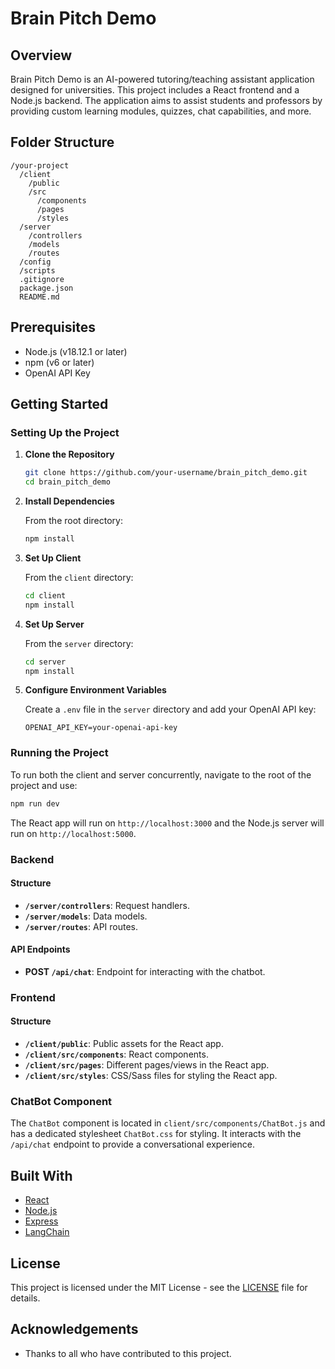 # Brain Pitch Demo

## Overview

Brain Pitch Demo is an AI-powered tutoring/teaching assistant application designed for universities. This project includes a React frontend and a Node.js backend. The application aims to assist students and professors by providing custom learning modules, quizzes, chat capabilities, and more.

## Folder Structure

```
/your-project
  /client
    /public
    /src
      /components
      /pages
      /styles
  /server
    /controllers
    /models
    /routes
  /config
  /scripts
  .gitignore
  package.json
  README.md
```

## Prerequisites

- Node.js (v18.12.1 or later)
- npm (v6 or later)
- OpenAI API Key

## Getting Started

### Setting Up the Project

1. **Clone the Repository**

    ```sh
    git clone https://github.com/your-username/brain_pitch_demo.git
    cd brain_pitch_demo
    ```

2. **Install Dependencies**

    From the root directory:
    ```sh
    npm install
    ```

3. **Set Up Client**

    From the `client` directory:
    ```sh
    cd client
    npm install
    ```

4. **Set Up Server**

    From the `server` directory:
    ```sh
    cd server
    npm install
    ```

5. **Configure Environment Variables**

    Create a `.env` file in the `server` directory and add your OpenAI API key:
    ```env
    OPENAI_API_KEY=your-openai-api-key
    ```

### Running the Project

To run both the client and server concurrently, navigate to the root of the project and use:

```sh
npm run dev
```
The React app will run on `http://localhost:3000` and the Node.js server will run on `http://localhost:5000`.

### Backend

#### Structure

- **`/server/controllers`**: Request handlers.
- **`/server/models`**: Data models.
- **`/server/routes`**: API routes.

#### API Endpoints

- **POST `/api/chat`**: Endpoint for interacting with the chatbot.

### Frontend

#### Structure

- **`/client/public`**: Public assets for the React app.
- **`/client/src/components`**: React components.
- **`/client/src/pages`**: Different pages/views in the React app.
- **`/client/src/styles`**: CSS/Sass files for styling the React app.

### ChatBot Component

The `ChatBot` component is located in `client/src/components/ChatBot.js` and has a dedicated stylesheet `ChatBot.css` for styling. It interacts with the `/api/chat` endpoint to provide a conversational experience.

## Built With

- [React](https://reactjs.org/)
- [Node.js](https://nodejs.org/)
- [Express](https://expressjs.com/)
- [LangChain](https://github.com/langchain/langchain)

## License

This project is licensed under the MIT License - see the [LICENSE](LICENSE) file for details.

## Acknowledgements

- Thanks to all who have contributed to this project.
